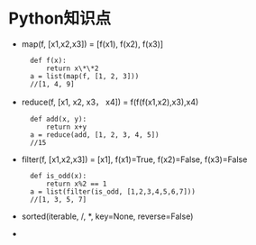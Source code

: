 # Python知识点

- map(f, [x1,x2,x3]) = [f(x1), f(x2), f(x3)]

		def f(x):
			return x\*\*2
		a = list(map(f, [1, 2, 3]))
		//[1, 4, 9]
- reduce(f, [x1, x2, x3， x4]) = f(f(f(x1,x2),x3),x4)

		def add(x, y):
			return x+y
		a = reduce(add, [1, 2, 3, 4, 5])
		//15
- filter(f, [x1,x2,x3]) = [x1], f(x1)=True, f(x2)=False, f(x3)=False

		def is_odd(x):
		    return x%2 == 1
		a = list(filter(is_odd, [1,2,3,4,5,6,7]))
		//[1, 3, 5, 7]
- sorted(iterable, /, *, key=None, reverse=False)
- 